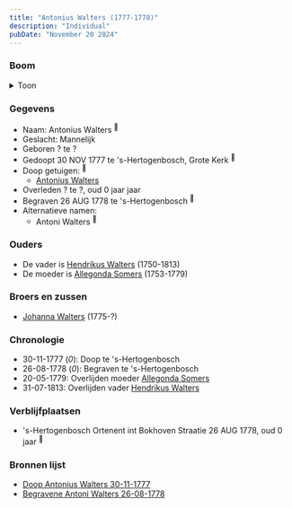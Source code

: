 ```yaml
---
title: "Antonius Walters (1777-1778)"
description: "Individual"
pubDate: "November 20 2024"
---
```


### Boom
<details><summary>Toon</summary>

![test](https://www.plantuml.com/plantuml/svg/ZP9BJm8n483l_HKJENWYsQN00Y4e6F0H7oIWnXFfRiUbsMvBEYM66Fwx1JR8mQYtPlhDz9lEN98NpgzBpQXGPYMSA24LMP4xkpRoochhm3jXA5oXyMof94AcNARnSCPovJTGOfcYeqE8F3gqVhD2Tb8rqu88FXa0ZAoJwEPBbHK6YVhzKYWp601dMyREORf_YjWXu-m6ZNIgM1Ey2XrAqna8WjieYdaNe3RcazPa50f_lYlKSWlzNYhIpIArtcli3Q2Hm6myXJXfHN1nGb6nrdeXZ5napXAbDhW4dCTmztmFSIVcS4xr6tJUvcXIIzao-5LIGwqnjqOAcDdorAdP24wJqPYF-IzExSCRIOl_HwaHmSFmBU19D-17Xtxl0wLK9Wz85vwkvZkYkJUPH57Kx41DgtpfDwYr_GWsMrRzMhrU4QnI_WvKcI6mksfpTkpOU6lK3rDeSpXEyEzfy0WUdrvsfic_Mc_3yFbwXtVshRFBi0rXNRy0)
</details>

### Gegevens
- Naam: Antonius Walters <sup><a href="../s00273/" style="text-decoration:none" title="Doop Antonius Walters 30-11-1777">:link:</a></sup>
- Geslacht: Mannelijk
- Geboren ? te ? 
- Gedoopt 30 NOV 1777 te 's-Hertogenbosch, Grote Kerk <sup><a href="../s00273/" style="text-decoration:none" title="Doop Antonius Walters 30-11-1777">:link:</a></sup>
- Doop getuigen: <sup><a href="../s00273/" style="text-decoration:none" title="Doop Antonius Walters 30-11-1777">:link:</a></sup>
  - [Antonius Walters](../i00131/)
- Overleden ? te ?, oud 0 jaar jaar 
- Begraven 26 AUG 1778 te 's-Hertogenbosch <sup><a href="../s00276/" style="text-decoration:none" title="Begravene Antoni Walters 26-08-1778">:link:</a></sup>
- Alternatieve namen:
  - Antoni Walters <sup><a href="../s00276/" style="text-decoration:none" title="Begravene Antoni Walters 26-08-1778">:link:</a></sup>

### Ouders
- De vader is [Hendrikus Walters](../i00139/) (1750-1813)
- De moeder is [Allegonda Somers](../i00142/) (1753-1779)

### Broers en zussen
- [Johanna Walters](../i00156/) (1775-?)

### Chronologie
- 30-11-1777 (<i>0</i>): Doop te 's-Hertogenbosch
- 26-08-1778 (<i>0</i>): Begraven te 's-Hertogenbosch
- 20-05-1779: Overlijden moeder [Allegonda Somers](../i00142/)
- 31-07-1813: Overlijden vader [Hendrikus Walters](../i00139/)

### Verblijfplaatsen
- 's-Hertogenbosch Ortenent int Bokhoven Straatie 26 AUG 1778, oud 0 jaar  <sup><a href="../s00276/" style="text-decoration:none" title="Begravene Antoni Walters 26-08-1778">:link:</a></sup>

### Bronnen lijst
- [Doop Antonius Walters 30-11-1777](../s00273/)
- [Begravene Antoni Walters 26-08-1778](../s00276/)